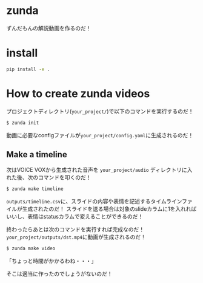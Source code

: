 # zunda

ずんだもんの解説動画を作るのだ！

# install

```bash
pip install -e .
```

# How to create zunda videos

プロジェクトディレクトリ(``your_project/``)で以下のコマンドを実行するのだ！

```bash
$ zunda init
```

動画に必要なconfigファイルが``your_project/config.yaml``に生成されるのだ！

## Make a timeline

次はVOICE VOXから生成された音声を ``your_project/audio`` ディレクトリに入れた後、次のコマンドを叩くのだ！

```bash
$ zunda make timeline
```

``outputs/timeline.csv``に、スライドの内容や表情を記述するタイムラインファイルが生成されたのだ！
スライドを送る場合は対象のslideカラムに1を入れればいいし、表情はstatusカラムで変えることができるのだ！

終わったらあとは次のコマンドを実行すれば完成なのだ！``your_project/outputs/dst.mp4``に動画が生成されるのだ！

```bash
$ zunda make video
```

「ちょっと時間がかかるわね・・・」

そこは適当に作ったのでしょうがないのだ！
